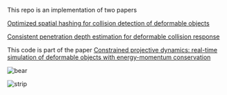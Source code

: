 This repo is an implementation of two papers

 [Optimized spatial hashing for collision detection of deformable objects](https://matthias-research.github.io/pages/publications/tetraederCollision.pdf)

 
 [Consistent penetration depth estimation for deformable collision response](https://cg.informatik.uni-freiburg.de/publications/2004_VMV_penetrationDepth.pdf)

 This code is part of the paper [Constrained projective dynamics: real-time simulation of deformable objects with energy-momentum conservation](https://dl.acm.org/doi/abs/10.1145/3450626.3459878?casa_token=gdWYjIfObI0AAAAA:N5L_CBJZei-5VG6OGEeh96Q_9ffWpICrTaOyqKjy5xJ1oa_JUAehzXsUcr8OKf_HeTUbu-cGV4oJ8LM)


 ![bear](https://github.com/LEE-JAE-HYUN179/Spatial-hasing/assets/46246202/181e23c2-02c2-4e64-ae03-5038c006fd46)

 ![strip](https://github.com/LEE-JAE-HYUN179/Spatial-hasing/assets/46246202/1eaa266c-4185-450f-9f64-f689ac832340)
